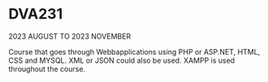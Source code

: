 # DVA231
2023 AUGUST TO 2023 NOVEMBER

Course that goes through Webbapplications using PHP or ASP.NET, HTML, CSS and MYSQL. 
XML or JSON could also be used.
XAMPP is used throughout the course.
